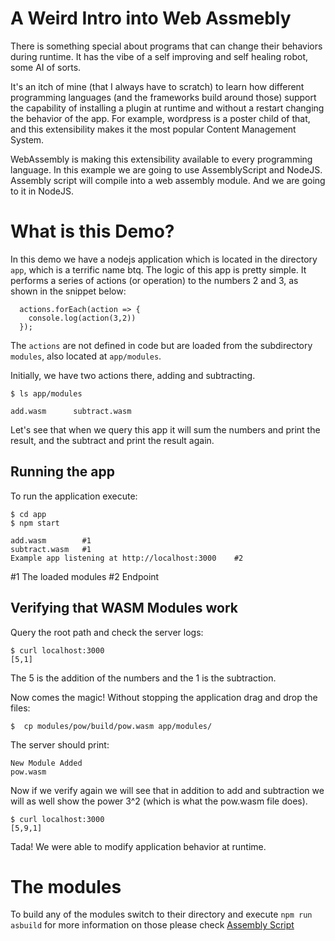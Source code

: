 # A Weird Intro into Web Assmebly

There is something special about programs that can change their behaviors during runtime. It has the vibe of a self improving and self healing robot, some AI of sorts. 

It's an itch of mine (that I always have to scratch) to learn how different programming languages (and the frameworks build around those) support the capability of installing a plugin at runtime and without a restart changing the behavior of the app. For example, wordpress is a poster child of that, and this extensibility makes it the most popular Content Management System.

WebAssembly is making this extensibility available to every programming language. In this example we are going to use AssemblyScript and NodeJS. Assembly script will compile into a web assembly module. And we are going to it in NodeJS. 

# What is this Demo?
In this demo we have a nodejs application which is located in the directory `app`, which is a terrific name btq. 
The logic of this app is pretty simple. It performs a series of actions (or operation) to the numbers 2 and 3, as shown in the snippet below:
```
  actions.forEach(action => {
    console.log(action(3,2))
  });
```

The `actions` are not defined in code but are loaded from the subdirectory `modules`, also located at `app/modules`. 

Initially, we have two actions there, adding and subtracting.
```
$ ls app/modules 

add.wasm      subtract.wasm
```

Let's see that when we query this app it will sum the numbers and print the result, and the subtract and print the result again.

## Running the app
To run the application execute:
```
$ cd app           
$ npm start

add.wasm        #1
subtract.wasm   #1
Example app listening at http://localhost:3000    #2
```
#1 The loaded modules
#2 Endpoint

## Verifying that WASM Modules work
Query the root path and check the server logs:
```
$ curl localhost:3000
[5,1]
```
The 5 is the addition of the numbers and the 1 is the subtraction.

Now comes the magic! Without stopping the application drag and drop the files:

```
$  cp modules/pow/build/pow.wasm app/modules/
```

The server should print:
```
New Module Added
pow.wasm
```

Now if we verify again we will see that in addition to add and subtraction we will as well show the power 3^2 (which is what the pow.wasm file does).

```
$ curl localhost:3000
[5,9,1]
```

Tada! We were able to modify application behavior at runtime. 


# The modules
To build any of the modules switch to their directory and execute `npm run asbuild` for more information on those please check [Assembly Script](https://www.assemblyscript.org/quick-start.html)